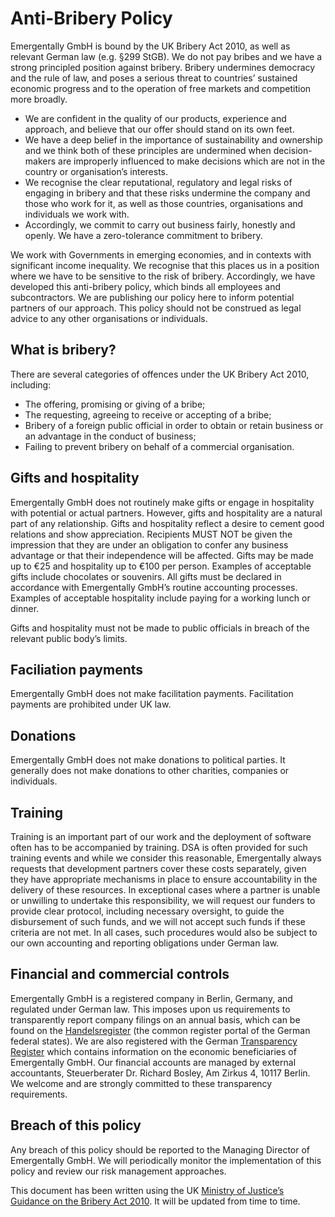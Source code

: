 # Anti-Bribery Policy

Emergentally GmbH is bound by the UK Bribery Act 2010, as well as relevant German law (e.g. §299 StGB). We do not pay bribes and we have a strong principled position against bribery. Bribery undermines democracy and the rule of law, and poses a serious threat to countries’ sustained economic progress and to the operation of free markets and competition more broadly.

* We are confident in the quality of our products, experience and approach, and believe that our offer should stand on its own feet.
* We have a deep belief in the importance of sustainability and ownership and we think both of these principles are undermined when decision-makers are improperly influenced to make decisions which are not in the country or organisation’s interests.
* We recognise the clear reputational, regulatory and legal risks of engaging in bribery and that these risks undermine the company and those who work for it, as well as those countries, organisations and individuals we work with.
* Accordingly, we commit to carry out business fairly, honestly and openly. We have a zero-tolerance commitment to bribery.

We work with Governments in emerging economies, and in contexts with significant income inequality. We recognise that this places us in a position where we have to be sensitive to the risk of bribery. Accordingly, we have developed this anti-bribery policy, which binds all employees and subcontractors. We are publishing our policy here to inform potential partners of our approach. This policy should not be construed as legal advice to any other organisations or individuals.

## What is bribery?

There are several categories of offences under the UK Bribery Act 2010, including:

* The offering, promising or giving of a bribe;
* The requesting, agreeing to receive or accepting of a bribe;
* Bribery of a foreign public official in order to obtain or retain business or an advantage in the conduct of business;
* Failing to prevent bribery on behalf of a commercial organisation.

## Gifts and hospitality

Emergentally GmbH does not routinely make gifts or engage in hospitality with potential or actual partners. However, gifts and hospitality are a natural part of any relationship. Gifts and hospitality reflect a desire to cement good relations and show appreciation. Recipients MUST NOT be given the impression that they are under an obligation to confer any business advantage or that their independence will be affected. Gifts may be made up to €25 and hospitality up to €100 per person. Examples of acceptable gifts include chocolates or souvenirs. All gifts must be declared in accordance with Emergentally GmbH’s routine accounting processes. Examples of acceptable hospitality include paying for a working lunch or dinner.

Gifts and hospitality must not be made to public officials in breach of the relevant public body’s limits.

## Faciliation payments

Emergentally GmbH does not make facilitation payments. Facilitation payments are prohibited under UK law.

## Donations

Emergentally GmbH does not make donations to political parties. It generally does not make donations to other charities, companies or individuals.

## Training

Training is an important part of our work and the deployment of software often has to be accompanied by training. DSA is often provided for such training events and while we consider this reasonable, Emergentally always requests that development partners cover these costs separately, given they have appropriate mechanisms in place to ensure accountability in the delivery of these resources. In exceptional cases where a partner is unable or unwilling to undertake this responsibility, we will request our funders to provide clear protocol, including necessary oversight, to guide the disbursement of such funds, and we will not accept such funds if these criteria are not met. In all cases, such procedures would also be subject to our own accounting and reporting obligations under German law.

## Financial and commercial controls

Emergentally GmbH is a registered company in Berlin, Germany, and regulated under German law. This imposes upon us requirements to transparently report company filings on an annual basis, which can be found on the [Handelsregister](https://www.handelsregister.de/) (the common register portal of the German federal states). We are also registered with the German [Transparency Register](https://www.transparenzregister.de/treg/en/start?0) which contains information on the economic beneficiaries of Emergentally GmbH. Our financial accounts are managed by external accountants, Steuerberater Dr. Richard Bosley, Am Zirkus 4, 10117 Berlin. We welcome and are strongly committed to these transparency requirements.

## Breach of this policy

Any breach of this policy should be reported to the Managing Director of Emergentally GmbH. We will periodically monitor the implementation of this policy and review our risk management approaches.

This document has been written using the UK [Ministry of Justice’s Guidance on the Bribery Act 2010](https://www.justice.gov.uk/downloads/legislation/bribery-act-2010-guidance.pdf). It will be updated from time to time.
